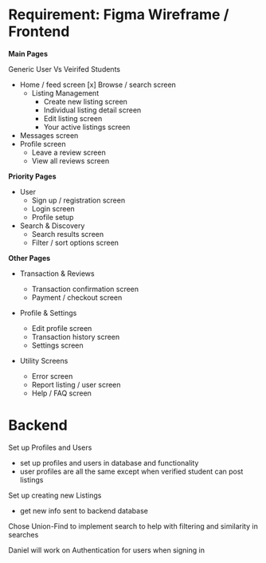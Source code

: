 # Requirement: Figma Wireframe / Frontend

**Main Pages**

Generic User Vs Veirifed Students

- Home / feed screen
  [x] Browse / search screen
  - Listing Management
    - Create new listing screen
    - Individual listing detail screen
    - Edit listing screen
    - Your active listings screen
- Messages screen
- Profile screen
  - Leave a review screen
  - View all reviews screen

**Priority Pages**

- User
  - Sign up / registration screen
  - Login screen
  - Profile setup
- Search & Discovery
  - Search results screen
  - Filter / sort options screen

**Other Pages**

- Transaction & Reviews

  - Transaction confirmation screen
  - Payment / checkout screen

- Profile & Settings
  - Edit profile screen
  - Transaction history screen
  - Settings screen
- Utility Screens
  - Error screen
  - Report listing / user screen
  - Help / FAQ screen


# Backend

Set up Profiles and Users

- set up profiles and users in database and functionality
- user profiles are all the same except when verified student can post listings

Set up creating new Listings 

- get new info sent to backend database

Chose Union-Find to implement search to help with filtering and similarity in searches


Daniel will work on Authentication for users when signing in
